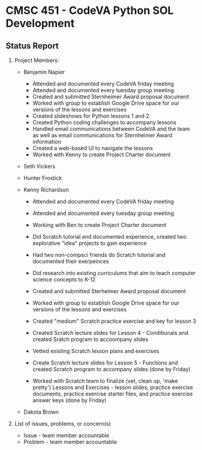 # CMSC 451 - CodeVA Python SOL Development
## Status Report

1. Project Members:
    * Benjamin Napier
         * Attended and documented every CodeVA friday meeting
         * Attended and documented every tuesday group meeting
         * Created and submitted Sternheimer Award proposal document
         * Worked with group to establish Google Drive space for our versions of the lessons and exercises
         * Created slideshows for Python lessons 1 and 2
         * Created Python coding challenges to accompany lessons
         * Handled email communications between CodeVA and the team as well as email communications for Sternheimer Award information
         * Created a web-based UI to navigate the lessons
         * Worked with Kenny to create Project Charter document
    * Seth Vickers
    * Hunter Frostick
    * Kenny Richardson
      * Attended and documented every CodeVA friday meeting
      * Attended and documented every tuesday group meeting

      * Working with Ben to create Project Charter document

      * Did Scratch tutorial and documented experience, created two explorative "idea" projects to gain experience

      * Had two non-compsci friends do Scratch tutorial and documented their exerpeinces

      * Did research into existing curriculums that aim to teach computer science concepts to K-12

      * Created and submitted Sterheimer Award proposal document

      * Worked with group to establish Google Drive space for our versions of the lessons and exercises

      * Created "medium" Scratch practice exercise and key for lesson 3

      * Created Scratch lecture slides for Lesson 4 - Conditionals and created Sratch program to accoompany slides

      * Vetted existing Scratch lesson plans and exercises

      * Create Scratch lecture slides for Lesson 5 - Functions and created Scratch program to accompany slides (done by Friday)

      * Worked with Scratch team to finalize (vet, clean up, 'make pretty') Lessons and Exercises - lesson slides, practice exercise documents, practice exercise starter files, and practice exercise answer keys (done by Friday)
    
    * Dakota Brown
  

2. List of issues, problems, or concern(s)
    * Issue - team member accountable
    * Problem - team member accountable
